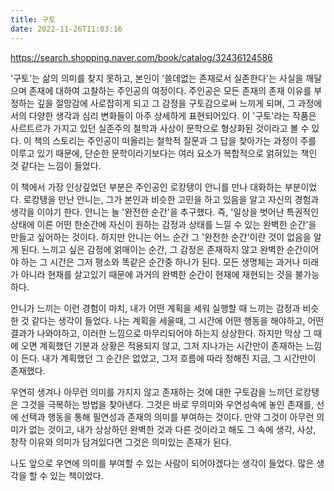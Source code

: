 ```yaml
---
title: 구토
date: 2022-11-26T11:03:16
---
```


https://search.shopping.naver.com/book/catalog/32436124586

'구토'는 삶의 의미를 찾지 못하고, 본인이 '쓸데없는 존재로서 실존한다'는 사실을 깨달으며 존재에 대하여 고찰하는 주인공의 여정이다. 주인공은 모든 존재의 존재 이유를 부정하는 깊을 절망감에 사로잡히게 되고 그 감정을 구토감으로써 느끼게 되며, 그 과정에서의 다양한 생각과 심리 변화들이 아주 상세하게 표현되어있다. 이 '구토'라는 작품은 사르트르가 가지고 있던 실존주의 철학과 사상이 문학으로 형상화된 것이라고 볼 수 있다. 이 책의 스토리는 주인공이 떠올리는 철학적 질문과 그 답을 찾아가는 과정이 주를 이루고 있기 때문에, 단순한 문학이라기보다는 여러 요소가 복합적으로 얽혀있는 책인 것 같다는 느낌이 들었다.

이 책에서 가장 인상깊었던 부분은 주인공인 로캉탱이 안니를 만나 대화하는 부분이었다. 로캉탱을 만난 안니는, 그가 본인과 비슷한 고민을 하고 있음을 알고 자신의 경험과 생각을 이야기 한다. 안니는 늘 '완전한 순간'을 추구했다. 즉, '일상을 벗어난 특권적인 상태에 이른 어떤 한순간에 자신이 원하는 감정과 상태를 느낄 수 있는 완벽한 순간'을 만들고 싶어하는 것이다. 하지만 안니는 어느 순간 그 '완전한 순간'이란 것이 없음을 알게 된다. 느끼고 싶은 감정에 얽매이는 순간, 그 감정은 존재하지 않고 완벽한 순간이어야 하는 그 시간은 그저 평소와 똑같은 순간중 하나가 된다. 모든 생명체는 과거나 미래가 아니라 현재를 살고있기 때문에 과거의 완벽한 순간이 현재에 재현되는 것을 불가능하다.

안니가 느끼는 이런 경험이 마치, 내가 어떤 계획을 세워 실행할 때 느끼는 감정과 비슷한 것 같다는 생각이 들었다. 나는 계획을 세울때, 그 시간에 어떤 행동을 해야하고, 어떤 결과가 나와야하고, 이러한 느낌으로 마무리되어야 하는지 상상한다. 하지만 막상 그 때에 오면 계획했던 기분과 상황은 적용되지 않고, 그저 지나가는 시간만이 존재하는 느낌이 든다. 내가 계획했던 그 순간은 없었고, 그저 흐름에 따라 정해진 지금, 그 시간만이 존재했다.

우연히 생겨나 아무런 의미를 가지지 않고 존재하는 것에 대한 구토감을 느끼던 로캉탱은 그것을 극복하는 방법을 찾아낸다. 그것은 바로 무의미와 우연성속에 놓인 존재를, 선에 선택과 행동을 통해 필연성과 존재의 의미를 부여하는 것이다. 만약 그것이 아무런 의미가 없는 것이고, 내가 상상하던 완벽한 것과 다른 것이라고 해도 그 속에 생각, 사상, 창작 이유와 의미가 담겨있다면 그것은 의미있는 존재가 된다.

나도 앞으로 우연에 의미를 부여할 수 있는 사람이 되어야겠다는 생각이 들었다. 많은 생각을 할 수 있는 책이었다.